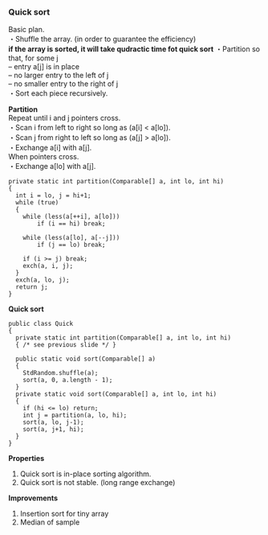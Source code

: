 ### Quick sort
Basic plan.  
・Shuffle the array.  (in order to guarantee the efficiency)  
**if the array is sorted, it will take qudractic time fot quick sort**
・Partition so that, for some j  
	– entry a[j] is in place  
	– no larger entry to the left of j  
	– no smaller entry to the right of j  
・Sort each piece recursively.  

**Partition**  
Repeat until i and j pointers cross.  
・Scan i from left to right so long as (a[i] < a[lo]).  
・Scan j from right to left so long as (a[j] > a[lo]).  
・Exchange a[i] with a[j].  
When pointers cross.  
・Exchange a[lo] with a[j].
```
private static int partition(Comparable[] a, int lo, int hi)
{
  int i = lo, j = hi+1;
  while (true)
  {
  	while (less(a[++i], a[lo]))
  		if (i == hi) break; 
        
  	while (less(a[lo], a[--j]))
    	if (j == lo) break;
        
    if (i >= j) break;
    exch(a, i, j);
  }
  exch(a, lo, j);
  return j;
}
```
**Quick sort**
```
public class Quick
{
  private static int partition(Comparable[] a, int lo, int hi)
  { /* see previous slide */ }
  
  public static void sort(Comparable[] a)
  {
    StdRandom.shuffle(a);
    sort(a, 0, a.length - 1);
  }
  private static void sort(Comparable[] a, int lo, int hi)
  {
    if (hi <= lo) return;
    int j = partition(a, lo, hi);
    sort(a, lo, j-1);
    sort(a, j+1, hi);
  }
}
```

**Properties**
1. Quick sort is in-place sorting algorithm.
2. Quick sort is not stable. (long range exchange)

**Improvements**
1. Insertion sort for tiny array
2. Median of sample

















